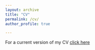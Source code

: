 ```yaml
---
layout: archive
title: "CV"
permalink: /cv/
author_profile: true

---
```


 

 For a current version of my CV [click here](https://johannes-wiedemann.github.io//files/Wiedemann_Johannes_CV_110221.pdf)

